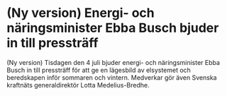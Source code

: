 # (Ny version) Energi- och näringsminister Ebba Busch bjuder in till pressträff

(Ny version) Tisdagen den 4 juli bjuder energi- och näringsminister Ebba Busch in till pressträff för att ge en lägesbild av elsystemet och beredskapen inför sommaren och vintern. Medverkar gör även Svenska kraftnäts generaldirektör Lotta Medelius-Bredhe.
